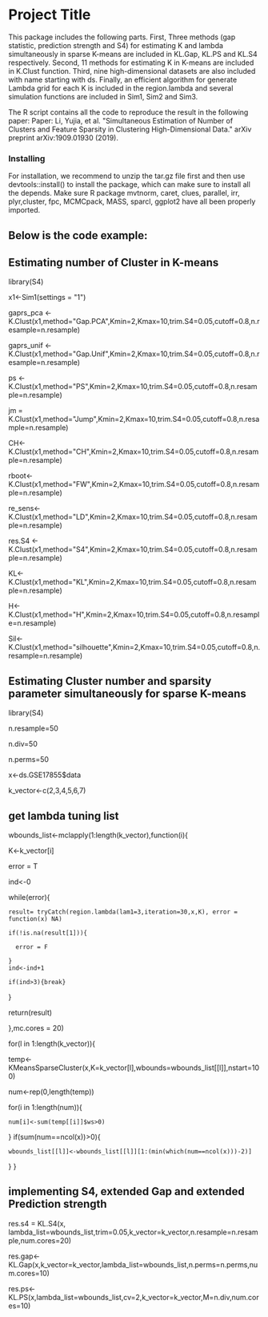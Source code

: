 # Project Title

This package includes the following parts. 
First, Three methods (gap statistic, prediction strength and S4) for estimating K and lambda simultaneously in sparse K-means are included in KL.Gap, KL.PS and KL.S4 respectively. 
Second, 11 methods for estimating K in K-means are included in K.Clust function. 
Third, nine high-dimensional datasets are also included with name starting with ds. 
Finally, an efficient algorithm for generate Lambda grid for each K is included in the region.lambda 
and several simulation functions are included in Sim1, Sim2 and Sim3.

The R script contains all the code to reproduce the result in the following paper:
Paper: Li, Yujia, et al. "Simultaneous Estimation of Number of Clusters and Feature Sparsity in Clustering High-Dimensional Data." arXiv preprint arXiv:1909.01930 (2019).

### Installing

For installation, we recommend to unzip the tar.gz file first and then use devtools::install() to install the package, which can make sure to install all the depends. Make sure R package mvtnorm, caret, clues, parallel, irr, plyr,cluster, fpc, MCMCpack, MASS, sparcl, ggplot2 have all been properly imported.

## Below is the code example:

## Estimating number of Cluster in K-means
  library(S4)
  
  x1<-Sim1(settings = "1")  
  
  gaprs_pca <- K.Clust(x1,method="Gap.PCA",Kmin=2,Kmax=10,trim.S4=0.05,cutoff=0.8,n.resample=n.resample)
  
  gaprs_unif <- K.Clust(x1,method="Gap.Unif",Kmin=2,Kmax=10,trim.S4=0.05,cutoff=0.8,n.resample=n.resample)
  
  ps <- K.Clust(x1,method="PS",Kmin=2,Kmax=10,trim.S4=0.05,cutoff=0.8,n.resample=n.resample)
  
  jm = K.Clust(x1,method="Jump",Kmin=2,Kmax=10,trim.S4=0.05,cutoff=0.8,n.resample=n.resample)
  
  CH<-K.Clust(x1,method="CH",Kmin=2,Kmax=10,trim.S4=0.05,cutoff=0.8,n.resample=n.resample)
  
  rboot<-K.Clust(x1,method="FW",Kmin=2,Kmax=10,trim.S4=0.05,cutoff=0.8,n.resample=n.resample)
  
  re_sens<-K.Clust(x1,method="LD",Kmin=2,Kmax=10,trim.S4=0.05,cutoff=0.8,n.resample=n.resample)
  
  res.S4 <- K.Clust(x1,method="S4",Kmin=2,Kmax=10,trim.S4=0.05,cutoff=0.8,n.resample=n.resample)
  
  KL<-K.Clust(x1,method="KL",Kmin=2,Kmax=10,trim.S4=0.05,cutoff=0.8,n.resample=n.resample)
  
  H<-K.Clust(x1,method="H",Kmin=2,Kmax=10,trim.S4=0.05,cutoff=0.8,n.resample=n.resample)
  
  Sil<-K.Clust(x1,method="silhouette",Kmin=2,Kmax=10,trim.S4=0.05,cutoff=0.8,n.resample=n.resample)
  
## Estimating Cluster number and sparsity parameter simultaneously for sparse K-means
library(S4)

n.resample=50

n.div=50

n.perms=50

x<-ds.GSE17855$data

k_vector<-c(2,3,4,5,6,7)

## get lambda tuning list
wbounds_list<-mclapply(1:length(k_vector),function(i){

  K<-k_vector[i]
  
  error = T
  
  ind<-0
  
  while(error){
  
    result= tryCatch(region.lambda(lam1=3,iteration=30,x,K), error = function(x) NA)
    
    if(!is.na(result[1])){
    
      error = F
      
    }
    ind<-ind+1
    
    if(ind>3){break}
    
  }
  
  return(result)
  
},mc.cores = 20)

for(l in 1:length(k_vector)){

  temp<-KMeansSparseCluster(x,K=k_vector[l],wbounds=wbounds_list[[l]],nstart=100)
  
  num<-rep(0,length(temp))
  
  for(i in 1:length(num)){
  
    num[i]<-sum(temp[[i]]$ws>0)
    
  }
  if(sum(num==ncol(x))>0){
  
    wbounds_list[[l]]<-wbounds_list[[l]][1:(min(which(num==ncol(x)))-2)]
    
  }
}
## implementing S4, extended Gap and extended Prediction strength
res.s4 = KL.S4(x, lambda_list=wbounds_list,trim=0.05,k_vector=k_vector,n.resample=n.resample,num.cores=20)

res.gap<-KL.Gap(x,k_vector=k_vector,lambda_list=wbounds_list,n.perms=n.perms,num.cores=10)

res.ps<-KL.PS(x,lambda_list=wbounds_list,cv=2,k_vector=k_vector,M=n.div,num.cores=10)
